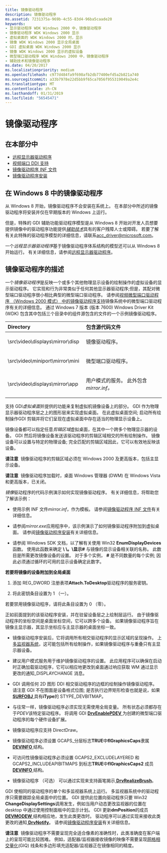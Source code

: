 ```yaml
---
title: 镜像驱动程序
description: 镜像驱动程序
ms.assetid: 7231375a-969b-4c55-83d4-96ba5caade20
keywords:
- 显示驱动程序 WDK Windows 2000 中，镜像驱动程序
- 镜像驱动程序 WDK Windows 2000 显示
- 虚拟桌面的 WDK Windows 2000 时，显示
- 镜像 WDK Windows 2000 显示全局桌面
- GDI 虚拟桌面 WDK Windows 2000 显示
- 镜像 WDK Windows 2000 显示的虚拟设备
- 微型端口驱动程序 WDK Windows 2000 中，镜像驱动程序
- 辅助技术和镜像驱动程序
ms.date: 04/20/2017
ms.localizationpriority: medium
ms.openlocfilehash: c977d484fa9f698afb2db77400efd5a2b821a740
ms.sourcegitcommit: a33b7978e22d5bb9f65ca7056f955319049a2e4c
ms.translationtype: MT
ms.contentlocale: zh-CN
ms.lasthandoff: 01/31/2019
ms.locfileid: "56545471"
---
```

# <a name="mirror-drivers"></a>镜像驱动程序


## <a name="span-idinthissectionspanin-this-section"></a><span id="in_this_section"></span>在本部分中


-   [远程显示器驱动程序](remote-display-drivers.md)
-   [视频端口 DDI 支持](video-port-ddi-support.md)
-   [镜像驱动程序 INF 文件](mirror-driver-inf-file.md)
-   [镜像驱动程序安装](mirror-driver-installation.md)

## <a name="span-idmirrordriversinwindows8spanspan-idmirrordriversinwindows8spanspan-idmirrordriversinwindows8spanmirror-drivers-in-windows8"></a><span id="Mirror_drivers_in_Windows_8"></span><span id="mirror_drivers_in_windows_8"></span><span id="MIRROR_DRIVERS_IN_WINDOWS_8"></span>在 Windows 8 中的镜像驱动程序


从 Windows 8 开始，镜像驱动程序不会安装在系统上。 在本部分中所述的镜像驱动程序将安装并仅在早期版本的 Windows 上运行。

但是，特殊的 GDI 辅助功能驱动程序模型是从 Windows 8 开始对开发人员想要提供镜像中的驱动程序功能提供[*辅助技术*](https://go.microsoft.com/fwlink/p/?linkid=248209)具有的客户残障人士或障碍。 若要了解有关此特殊的驱动程序模型的详细信息，请联系<acc_driver@microsoft.com>。

一个*远程显示器驱动程序*基于镜像驱动程序体系结构的模型还可以从 Windows 8 开始运行。 有关详细信息，请参阅[远程显示器驱动程序](remote-display-drivers.md)。

## <a name="span-idddkmirrordriversggspanspan-idddkmirrordriversggspanmirror-driver-description"></a><span id="ddk_mirror_drivers_gg"></span><span id="DDK_MIRROR_DRIVERS_GG"></span>镜像驱动程序的描述


一个*镜像驱动程序*是反映一个或多个其他物理显示设备的绘制操作的虚拟设备的显示驱动程序。 它实现和行为非常类似于任何其他显示器驱动程序;但是，其配对微型端口驱动程序很小相比典型的微型端口驱动程序。 请参阅[视频微型端口驱动程序 （Windows 2000 模式） 中的镜像驱动程序支持](mirror-driver-support-in-video-miniport-drivers--windows-2000-model-.md)镜像系统中的微型端口驱动程序有关的详细信息。 通过 Windows 7 版本 (版本 7600) Windows Driver Kit (WDK) 包含其中包括三个目录中的组件源包含的文件的一个示例镜像驱动程序。

<table>
<colgroup>
<col width="50%" />
<col width="50%" />
</colgroup>
<thead>
<tr class="header">
<th align="left">Directory</th>
<th align="left">包含源代码文件</th>
</tr>
</thead>
<tbody>
<tr class="odd">
<td align="left"><p>\src\video\displays\mirror\disp</p></td>
<td align="left"><p>镜像驱动程序。</p></td>
</tr>
<tr class="even">
<td align="left"><p>\src\video\miniport\mirror\mini</p></td>
<td align="left"><p>微型端口驱动程序。</p></td>
</tr>
<tr class="odd">
<td align="left"><p>\src\video\displays\mirror\app</p></td>
<td align="left"><p>用户模式的服务。 此外包含<em>mirror.inf。</em></p></td>
</tr>
</tbody>
</table>

 

支持 GDI*虚拟桌面*并提供的功能来复制虚拟机镜像设备上的部分。 GDI 作为物理显示器驱动程序层之上的图形层来实现虚拟桌面。 在此虚拟桌面空间; 启动所有绘制操作GDI 剪辑并将它们呈现在虚拟桌面中存在适当的物理显示设备上。

镜像设备都可以指定任意*剪辑区域*虚拟桌面，在其中一个跨多个物理显示器的设备。 GDI 然后将镜像设备发送该驱动程序的剪辑区域相交的所有绘制操作。 镜像设备可以设置与特定的物理设备; 完全匹配的剪辑区域因此，它可以有效地反映该设备。

**请注意**  镜像驱动程序的剪辑区域必须在 Windows 2000 及更高版本，包括主显示设备。

 

**请注意**  镜像驱动程序加载时，桌面 Windows 管理器 (DWM) 在 Windows Vista 和更高版本，已关闭。

 

*镜像*驱动程序的代码示例演示如何实现镜像驱动程序。 有关详细信息，将帮助您了解该示例：

-   使用示例 INF 文件*mirror.inf*，作为模板。 请参阅[镜像驱动程序 INF 文件](mirror-driver-inf-file.md)有关详细信息。

-   请参阅*mirror.exe*应用程序中，该示例演示了如何镜像驱动程序附加到虚拟桌面。 请参阅[镜像驱动程序安装](mirror-driver-installation.md)有关详细信息。

-   请参阅 Windows SDK 文档，以了解有关使用 Win32 **EnumDisplayDevices**函数。 使用此函数来确定 **\\ \\。\\显示\#** 与镜像的显示设备相关联的名称。 此数目是所需更改镜像设备的设置。 对于多个实例， **\#** 是不同数量的每个实例; 因此必须通过循环的可用的显示设备确定此数字。

**若要将镜像的设备附加到全局桌面**

1.  添加 REG\_DWORD 注册表项**Attach.ToDesktop**驱动程序的服务密钥。

2.  将此密钥条目设置为 1 （一）。

若要禁用镜像驱动程序，请将此条目设置为 0 （零）。

正如前面提到的该驱动程序安装，并在驻留设备层之上绘制层运行。 由于镜像驱动程序的坐标空间是桌面坐标空间，它可以跨多个设备。 如果镜像驱动程序旨在镜像主显示器，其显示坐标应与主显示器的桌面坐标一致。

-   镜像驱动程序安装后，它将调用所有相交驱动程序的显示区域的呈现操作。 上[多监视器系统](multiple-monitor-support-in-the-display-driver.md)，这可能包括所有绘制操作，如果镜像驱动程序与重叠只有主显示器设备。

-   建议用户模式服务用于维护镜像驱动程序的设置。 此应用程序可以确保在启动时正确加载驱动程序，它可以相应地更改到桌面通过响应获取 WM 通过显示更改的通知\_DISPLAYCHANGE 消息。

-   GDI 调用任何 2D 图形 DDI 相交驱动程序的边框的绘制操作镜像驱动程序。 请注意 GDI 不在图面是设备格式位图; 是否执行边界矩形检查也就是说，如果[ **SURFOBJ** ](https://msdn.microsoft.com/library/windows/hardware/ff569901)具有**iType**的 STYPE\_DEVBITMAP。

-   与往常一样，镜像驱动程序必须实现无需使用全局变量。 所有状态必须都存在于*PDEV*该特定驱动程序。 将调用 GDI [ **DrvEnablePDEV** ](https://msdn.microsoft.com/library/windows/hardware/ff556211)为创建的微型端口驱动程序的每个硬件设备扩展。

-   镜像驱动程序应支持 DirectDraw。

-   镜像驱动程序必须设置 GCAPS\_分层标志**TRUE**中**flGraphicsCaps**隶属[ **DEVINFO** ](https://msdn.microsoft.com/library/windows/hardware/ff552835)结构。

-   可访问性镜像驱动程序必须设置 GCAPS2\_EXCLUDELAYERED 和 GCAPS2\_INCLUDEAPIBITMAPS 到标志**TRUE**中**flGraphicsCaps2** 成员[ **DEVINFO** ](https://msdn.microsoft.com/library/windows/hardware/ff552835)结构。

-   镜像驱动程序 （可选） 可以通过实现来支持画笔揭示[ **DrvRealizeBrush**](https://msdn.microsoft.com/library/windows/hardware/ff556273)。

GDI 使相同的驱动程序的单个和多监视器系统上运行。 多监视器系统中的驱动程序只需要跟踪全局桌面中的位置。 GDI 提供此位置向驱动程序只要 Win32 **ChangeDisplaySettings**调用发生，例如当用户动态更改监视器的位置在 desktop 中通过使用控制面板中的显示计划。 GDI 更新**dmPosition**的成员[ **DEVMODEW** ](https://msdn.microsoft.com/library/windows/hardware/ff552837)结构相应地，发生此类更改时。 驱动程序可以通过实现来接收此类更改的通知[ **DrvNotify**](https://msdn.microsoft.com/library/windows/hardware/ff556252)。 请参阅[镜像驱动程序安装](mirror-driver-installation.md)有关详细信息。

**请注意**  镜像驱动程序不需要呈现完全适合像素的准确性时，此类准确度在客户端上的呈现可能比较困难。 例如，适配器/监视器接收镜像的映像不需要呈现[网格相交量化](cosmetic-lines.md)(GIQ) 线条和多边形填充适配器/监视器正在镜像相同的精度。

 

 

 





